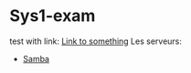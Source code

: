 # Sys1-exam
test with link: [Link to something](https://anvilproject.org/guides/content/creating-links)
Les serveurs:
- [Samba](/Sys1-exam/Serveur/Samba/Samba.txt)
